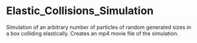 # Elastic_Collisions_Simulation
Simulation of an arbitrary number of particles of random generated sizes in a box colliding elastically. Creates an mp4 movie file of the simulation.
